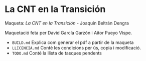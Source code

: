 # La CNT en la Transición

Maqueta: _La CNT en la Transición_ - Joaquín Beltrán Dengra

Maquetació feta per David García Garzón i Aitor Pueyo Vispe.

- `BUILD.md` Explica com generar el pdf a partir de la maqueta
- `LLICENCIA.md` Conté les condicions per ús, copia i modificació.
- `TODO.md` Conté la llista de tasques pendents

